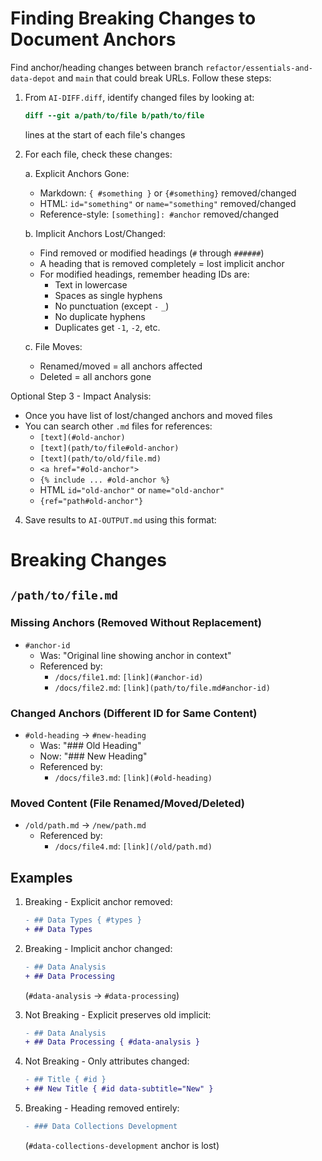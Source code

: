 # Finding Breaking Changes to Document Anchors

Find anchor/heading changes between branch `refactor/essentials-and-data-depot` and `main` that could break URLs. Follow these steps:

1. From `AI-DIFF.diff`, identify changed files by looking at:
   ```diff
   diff --git a/path/to/file b/path/to/file
   ```
   lines at the start of each file's changes

2. For each file, check these changes:

   a. Explicit Anchors Gone:
      - Markdown: `{ #something }` or `{#something}` removed/changed
      - HTML: `id="something"` or `name="something"` removed/changed 
      - Reference-style: `[something]: #anchor` removed/changed
   
   b. Implicit Anchors Lost/Changed:
      - Find removed or modified headings (`#` through `######`)
      - A heading that is removed completely = lost implicit anchor
      - For modified headings, remember heading IDs are:
        * Text in lowercase
        * Spaces as single hyphens
        * No punctuation (except `-` `_`)
        * No duplicate hyphens
        * Duplicates get `-1`, `-2`, etc.
      
   c. File Moves:
      - Renamed/moved = all anchors affected
      - Deleted = all anchors gone

Optional Step 3 - Impact Analysis:
- Once you have list of lost/changed anchors and moved files
- You can search other `.md` files for references:
  * `[text](#old-anchor)`
  * `[text](path/to/file#old-anchor)` 
  * `[text](path/to/old/file.md)`
  * `<a href="#old-anchor">`
  * `{% include ... #old-anchor %}`
  * HTML `id="old-anchor"` or `name="old-anchor"`
  * `{ref="path#old-anchor"}`

4. Save results to `AI-OUTPUT.md` using this format:

# Breaking Changes

## `/path/to/file.md`

### Missing Anchors (Removed Without Replacement)
- `#anchor-id`
  - Was: "Original line showing anchor in context"
  - Referenced by:
    * `/docs/file1.md`: `[link](#anchor-id)`
    * `/docs/file2.md`: `[link](path/to/file.md#anchor-id)`

### Changed Anchors (Different ID for Same Content)
- `#old-heading` → `#new-heading`
  - Was: "### Old Heading"
  - Now: "### New Heading" 
  - Referenced by:
    * `/docs/file3.md`: `[link](#old-heading)`

### Moved Content (File Renamed/Moved/Deleted)
- `/old/path.md` → `/new/path.md`
  - Referenced by:
    * `/docs/file4.md`: `[link](/old/path.md)`

## Examples

1. Breaking - Explicit anchor removed:
   ```diff
   - ## Data Types { #types }
   + ## Data Types
   ```

2. Breaking - Implicit anchor changed:
   ```diff
   - ## Data Analysis
   + ## Data Processing
   ```
   (`#data-analysis` → `#data-processing`)

3. Not Breaking - Explicit preserves old implicit:
   ```diff
   - ## Data Analysis
   + ## Data Processing { #data-analysis }
   ```

4. Not Breaking - Only attributes changed:
   ```diff
   - ## Title { #id }
   + ## New Title { #id data-subtitle="New" }
   ```

5. Breaking - Heading removed entirely:
   ```diff
   - ### Data Collections Development
   ```
   (`#data-collections-development` anchor is lost)
